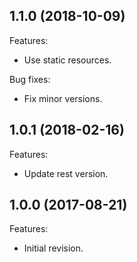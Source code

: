 ## 1.1.0 (2018-10-09)

Features:

  - Use static resources.
  
Bug fixes:

  - Fix minor versions.

## 1.0.1 (2018-02-16)
Features:
  - Update rest version.
  
## 1.0.0 (2017-08-21)
Features:
  - Initial revision.
  
<!--
	Markdown
	Copyright 2017-2018 IS2T. All rights reserved.
	For demonstration purpose only.
	IS2T PROPRIETARY. Use is subject to license terms.
-->
  